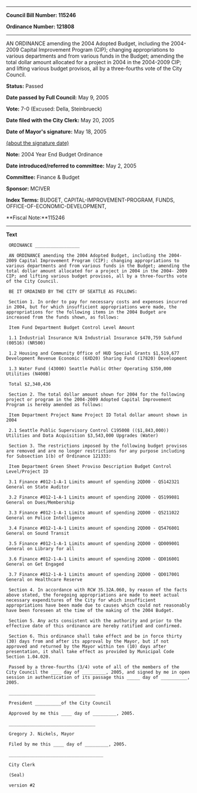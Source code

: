 

********

**Council Bill Number: 115246**
   
**Ordinance Number: 121808**
********

 AN ORDINANCE amending the 2004 Adopted Budget, including the 2004-2009 Capital Improvement Program (CIP); changing appropriations to various departments and from various funds in the Budget; amending the total dollar amount allocated for a project in 2004 in the 2004-2009 CIP; and lifting various budget provisos, all by a three-fourths vote of the City Council.

**Status:** Passed
   
**Date passed by Full Council:** May 9, 2005
   
**Vote:** 7-0 (Excused: Della, Steinbrueck)
   
**Date filed with the City Clerk:** May 20, 2005
   
**Date of Mayor's signature:** May 18, 2005
   
[(about the signature date)](/~public/approvaldate.htm)
   
   
**Note:** 2004 Year End Budget Ordinance

   
**Date introduced/referred to committee:** May 2, 2005
   
**Committee:** Finance & Budget
   
**Sponsor:** MCIVER
   
   
**Index Terms:** BUDGET, CAPITAL-IMPROVEMENT-PROGRAM, FUNDS, OFFICE-OF-ECONOMIC-DEVELOPMENT,

**Fiscal Note:**115246

********

**Text**
   
```
 ORDINANCE _________________

 AN ORDINANCE amending the 2004 Adopted Budget, including the 2004- 2009 Capital Improvement Program (CIP); changing appropriations to various departments and from various funds in the Budget; amending the total dollar amount allocated for a project in 2004 in the 2004- 2009 CIP; and lifting various budget provisos, all by a three-fourths vote of the City Council.

 BE IT ORDAINED BY THE CITY OF SEATTLE AS FOLLOWS:

 Section 1. In order to pay for necessary costs and expenses incurred in 2004, but for which insufficient appropriations were made, the appropriations for the following items in the 2004 Budget are increased from the funds shown, as follows:

 Item Fund Department Budget Control Level Amount

 1.1 Industrial Insurance N/A Industrial Insurance $470,759 Subfund (00516) (NR500)

 1.2 Housing and Community Office of HUD Special Grants $1,519,677 Development Revenue Economic (6XD20) Sharing Fund (17820) Development

 1.3 Water Fund (43000) Seattle Public Other Operating $350,000 Utilities (N400B)

 Total $2,340,436

 Section 2. The total dollar amount shown for 2004 for the following project or program in the 2004-2009 Adopted Capital Improvement Program is hereby amended as follows:

 Item Department Project Name Project ID Total dollar amount shown in 2004

 2.1 Seattle Public Supervisory Control C195008 (($1,843,000)) Utilities and Data Acquisition $3,543,000 Upgrades (Water)

 Section 3. The restrictions imposed by the following budget provisos are removed and are no longer restrictions for any purpose including for Subsection 1(b) of Ordinance 121333:

 Item Department Green Sheet Proviso Description Budget Control Level/Project ID

 3.1 Finance #012-1-A-1 Limits amount of spending 2QD00 - Q5142321 General on State Auditor

 3.2 Finance #012-1-A-1 Limits amount of spending 2QD00 - Q5199081 General on Dues/Membership

 3.3 Finance #012-1-A-1 Limits amount of spending 2QD00 - Q5211022 General on Police Intelligence

 3.4 Finance #012-1-A-1 Limits amount of spending 2QD00 - Q5476001 General on Sound Transit

 3.5 Finance #012-1-A-1 Limits amount of spending 2QD00 - QD009001 General on Library for all

 3.6 Finance #012-1-A-1 Limits amount of spending 2QD00 - QD016001 General on Get Engaged

 3.7 Finance #012-1-A-1 Limits amount of spending 2QD00 - QD017001 General on Healthcare Reserve

 Section 4. In accordance with RCW 35.32A.060, by reason of the facts above stated, the foregoing appropriations are made to meet actual necessary expenditures of the City for which insufficient appropriations have been made due to causes which could not reasonably have been foreseen at the time of the making of the 2004 Budget.

 Section 5. Any acts consistent with the authority and prior to the effective date of this ordinance are hereby ratified and confirmed.

 Section 6. This ordinance shall take effect and be in force thirty (30) days from and after its approval by the Mayor, but if not approved and returned by the Mayor within ten (10) days after presentation, it shall take effect as provided by Municipal Code Section 1.04.020.

 Passed by a three-fourths (3/4) vote of all of the members of the City Council the ____ day of _________, 2005, and signed by me in open session in authentication of its passage this _____ day of __________, 2005.

 _________________________________

 President __________of the City Council

 Approved by me this ____ day of _________, 2005.

 _________________________________

 Gregory J. Nickels, Mayor

 Filed by me this ____ day of _________, 2005.

 ____________________________________

 City Clerk

 (Seal)

 version #2

```
